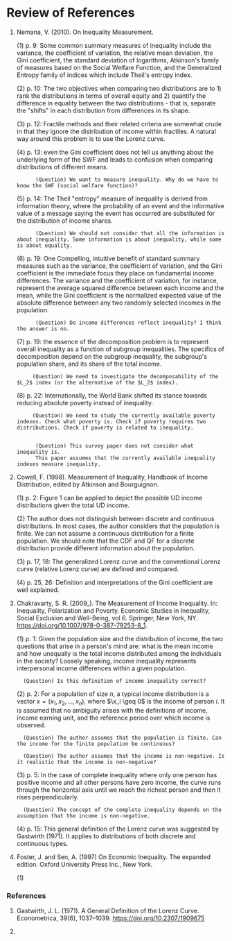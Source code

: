 # Review of References

1. Nemana, V. (2010). On Inequality Measurement.

   (1) p. 9: Some common summary measures of inequality include the variance, the coefficient of variation, the relative mean deviation,
            the Gini coefficient, the standard deviation of logarithms, Atkinson's family of measures based on the Social Welfare Function,
            and the Generalized Entropy family of indices which include Theil's entropy index.
   
   (2) p. 10: The two objectives when comparing two distributions are to 1) rank the distributions in terms of overall equity and 2)
             quantify the difference in equality between the two distributions - that is, separate the "shifts" in each distribution from
             differences in its shape.

   (3) p. 12: Fractile methods and their related criteria are somewhat crude in that they ignore the distribution of income within fractiles.
              A natural way around this problem is to use the Lorenz curve.
   
   (4) p. 13: even the Gini coefficient does not tell us anything about the underlying form of the SWF and leads to confusion when comparing distributions of different means.

             (Question) We want to measure inequality. Why do we have to know the SWF (social welfare function)?

   (5) p. 14: The Theil "entropy" measure of inequality is derived from information theory, where the probability of an event and the informative value of a message
             saying the event has occurred are substituted for the distribution of income shares.

             (Question) We should not consider that all the information is about inequality. Some information is about inequality, while some is about equality.

   (6) p. 19: One Compelling, intuitive benefit of standard summary measures such as the variance, the coefficient of variation, and the Gini coefficient is the immediate
             focus they place on fundamental income differences. The variance and the coefficient of variation, for instance, represent the average squared difference
             between each income and the mean, while the Gini coefficient is the normalized expected value of the absolute difference between any two randomly selected
             incomes in the population.

             (Question) Do income differences reflect inequality? I think the answer is no.

   (7) p. 19: the essence of the decomposition problem is to represent overall inequality as a function of subgroup inequalities.
             The specifics of decomposition depend on the subgroup inequality, the subgroup's population share, and its share of the total income.

            (Question) We need to investigate the decomposability of the $L_2$ index (or the alternative of the $L_2$ index).

   (8) p. 22: Internationally, the World Bank shifted its stance towards reducing absolute poverty instead of inequality.

            (Question) We need to study the currently available poverty indexes. Check what poverty is. Check if poverty requires two distributions. Check if poverty is related to inequality.


             (Question) This survey paper does not consider what inequality is.
             This paper assumes that the currently available inequality indexes measure inequality.

2. Cowell, F. (1998). Measurement of Inequality, Handbook of Income Distribution, edited by Atkinson and Bourguignon.

    (1) p. 2: Figure 1 can be applied to depict the possible UD income distributions given the total UD income.

    (2) The author does not distinguish between discrete and continuous distributions.
        In most cases, the author considers that the population is finite.
        We can not assume a continuous distribution for a finite population.
        We should note that the CDF and QF for a discrete distribution provide different information about the population.

    (3) p. 17, 18: The generalized Lorenz curve and the conventional Lorenz curve (relative Lorenz curve) are defined and compared.

    (4) p. 25, 26: Definition and interpretations of the Gini coefficient are well explained.

3. Chakravarty, S. R. (2009_).  The Measurement of Income Inequality. In: Inequality, Polarization and Poverty. Economic Studies in Inequality, Social Exclusion and Well-Being, vol 6. Springer, New York, NY. https://doi.org/10.1007/978-0-387-79253-8_1.

    (1) p. 1: Given the population size and the distribution of income, the two questions that arise in a person's mind are:
              what is the mean income and how unequally is the total income distributed among the individuals in the society?
              Loosely speaking, income inequality represents interpersonal income differences within a given population.

         (Question) Is this definition of income inequality correct?
   
   (2) p. 2: For a population of size $n$, a typical income distribution is a vector $x = \left( x_1, x_2, \dots, x_n \right)$,
             where $\x_i \geq 0$ is the income of person $i$. It is assumed that no ambiguity arises with the definitions of income,
             income earning unit, and the reference period over which income is observed.
   
         (Question) The author assumes that the population is finite. Can the income for the finite population be continuous?

         (Question) The author assumes that the income is non-negative. Is it realistic that the income is non-negative?

   (3) p. 5: In the case of complete inequality where only one person has positive income and all other persons have zero income,
             the curve runs through the horizontal axis until we reach the richest person and then it rises perpendicularly.

         (Question) The concept of the complete inequality depends on the assumption that the income is non-negative.

   (4) p. 15: This general definition of the Lorenz curve was suggested by Gastwirth (1971).
              It applies to distributions of both discrete and continuous types.

4. Foster, J. and Sen, A. (1997) On Economic Inequality. The expanded edition. Oxford University Press Inc., New York.

     (1) 

### References

1. Gastwirth, J. L. (1971). A General Definition of the Lorenz Curve. Econometrica, 39(6), 1037–1039. https://doi.org/10.2307/1909675
   
3. 
   
